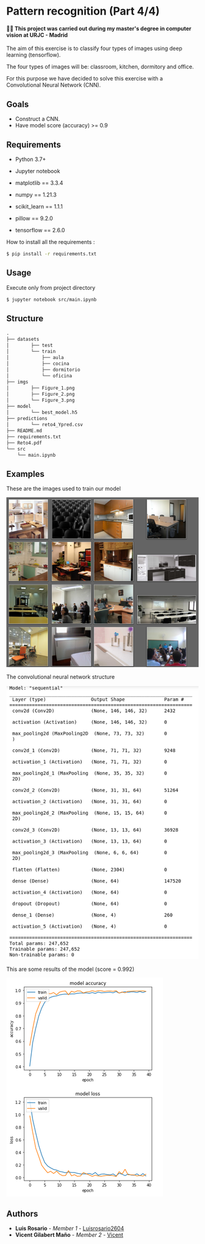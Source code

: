 # Pattern recognition (Part 4/4)

#### 👨‍🎓 This project was carried out during my master's degree in computer vision at URJC - Madrid 

The aim of this exercise is to classify four types of images using deep learning (tensorflow).

The four types of images will be: classroom, kitchen, dormitory and office.

For this purpose we have decided to solve this exercise with a Convolutional Neural Network (CNN).

## Goals

- Construct a CNN.
- Have model score (accuracy) >= 0.9

## Requirements

* Python 3.7+
* Jupyter notebook


* matplotlib == 3.3.4
* numpy == 1.21.3
* scikit_learn == 1.1.1
* pillow == 9.2.0
* tensorflow == 2.6.0


How to install all the requirements :
```bash
$ pip install -r requirements.txt
```

## Usage

Execute only from project directory
```bash
$ jupyter notebook src/main.ipynb
```

## Structure

    .
    ├── datasets
    │        ├── test
    │        └── train
    │            ├── aula
    │            ├── cocina
    │            ├── dormitorio
    │            └── oficina
    ├── imgs
    │        ├── Figure_1.png
    │        ├── Figure_2.png
    │        └── Figure_3.png
    ├── model
    │        └── best_model.h5
    ├── predictions
    │        └── reto4_Ypred.csv
    ├── README.md
    ├── requirements.txt
    ├── Reto4.pdf
    └── src
        └── main.ipynb


## Examples

These are the images used to train our model

![database](./imgs/Figure_1.png)

The convolutional neural network structure

![cnn](./imgs/Figure_2.png)

This are some results of the model (score = 0.992)

![MNIST](./imgs/Figure_3.png)

## Authors

* **Luis Rosario** - *Member 1* - [Luisrosario2604](https://github.com/Luisrosario2604)
* **Vicent Gilabert Maño** - *Member 2* - [Vicent](https://github.com/vgilabert94)
